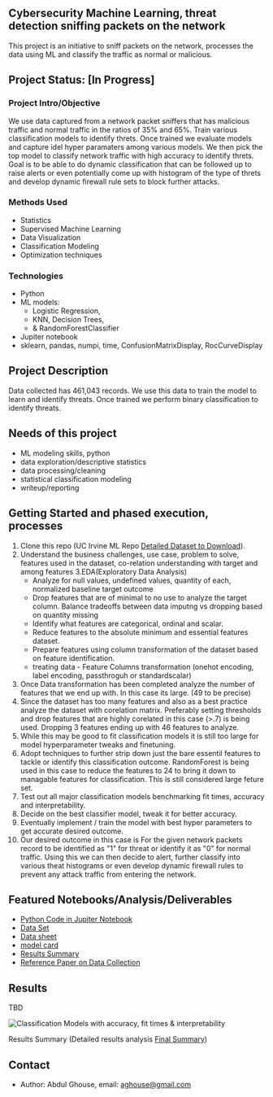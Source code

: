 ## Cybersecurity Machine Learning, threat detection sniffing packets on the network
This project is an initiative to sniff packets on the network, processes the data using ML and classify the traffic as normal or malicious.

## Project Status: [In Progress]

### Project Intro/Objective
We use data captured from a network packet sniffers that has malicious traffic and normal traffic in the ratios of 35% and 65%. Train various classification models to identify threts. Once trained we evaluate models and capture idel hyper paramaters among various models. We then pick the 
top model to classify network traffic with high accuracy to identify threts. Goal is to be able to do dynamic classification that can be followed up to raise alerts or even potentially come up with histogram of the type of threts and develop dynamic firewall rule sets to block further attacks.

### Methods Used
* Statistics
* Supervised Machine Learning
* Data Visualization
* Classification Modeling
* Optimization techniques

### Technologies
* Python
* ML models: 
    - Logistic Regression, 
    - KNN, Decision Trees, 
    - & RandomForestClassifier 
* Jupiter notebook
* sklearn, pandas, numpi, time, ConfusionMatrixDisplay, RocCurveDisplay

## Project Description
Data collected has 461,043 records. We use this data to train the model to learn and identify threats. Once trained we perform binary classification
to identify threats. 

## Needs of this project
- ML modeling skills, python
- data exploration/descriptive statistics
- data processing/cleaning
- statistical classification modeling
- writeup/reporting

## Getting Started and phased execution, processes
1. Clone this repo (UC Irvine ML Repo [Detailed Dataset to Download](https://archive.ics.uci.edu/dataset/222/bank+marketing)).
2. Understand the business challenges, use case, problem to solve, features used in the dataset, co-relation understanding with target and among features 
3.EDA(Exploratory Data Analysis)
    * Analyze for null values, undefined values, quantity of each, normalized baseline target outcome
    * Drop features that are of minimal to no use to analyze the target column. Balance tradeoffs between data imputng vs dropping based on quantity missing
    * Identify what features are categorical, ordinal and scalar.
    * Reduce features to the absolute minimum and essential features dataset.
    * Prepare features using column transformation of the dataset based on feature identification.
    * treating data - Feature Columns transformation (onehot encoding, label encoding, passthroguh or standardscalar)
3. Once Data transformation has been completed analyze the number of features that we end up with. In this case its large. (49 to be precise)
4. Since the dataset has too many features and also as a best practice analyze the dataset with corelation matrix. Preferably setting thresholds and drop features that are highly corelated in this case (>.7) is being used. Dropping 3 features ending up with 46 features to analyze. 
5. While this may be good to fit classification models it is still too large for model hyperparameter tweaks and finetuning. 
6. Adopt techniques to further strip down just the bare essentil features to tackle or identify this classification outcome. RandomForest is being used in this case to reduce the features to 24 to bring it down to managable features for classification. This is still considered large feture set.
7. Test out all major classification models benchmarking fit times, accuracy and interpretability.
8. Decide on the best classifier model, tweak it for better accuracy.
9. Eventually implement / train the model with best hyper parameters to get accurate desired outcome.
10. Our desired outcome in this case is For the given network packets record to be identified as "1" for threat or identify it as "0" for normal traffic. Using this we can then decide to alert, further classify into various theat histograms or even develop dynamic firewall rules to prevent any attack traffic from entering the network.

## Featured Notebooks/Analysis/Deliverables
* [Python Code in Jupiter Notebook]()
* [Data Set]()
* [Data sheet](https://github.com/aaghouse/bank_marketing_campaign/blob/master/images/DataSetFeatures1of2.png)
* [model card](https://github.com/aaghouse/bank_marketing_campaign/blob/master/images/DataSetFeatures2of2.png)
* [Results Summary]()
* [Reference Paper on Data Collection]()

## Results
TBD

![Classification Models with accuracy, fit times & interpretability](Output_All_models-Final-Results-Plots.png??)

Results Summary (Detailed results analysis [Final Summary](https://github.com/??))
## Contact 
* Author: Abdul Ghouse, email: aghouse@gmail.com
